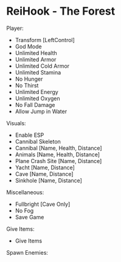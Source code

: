 # ReiHook - The Forest

Player:
- Transform [LeftControl]
- God Mode
- Unlimited Health
- Unlimited Armor
- Unlimited Cold Armor
- Unlimited Stamina
- No Hunger
- No Thirst
- Unlimited Energy
- Unlimited Oxygen
- No Fall Damage
- Allow Jump in Water
 
Visuals:
- Enable ESP
- Cannibal Skeleton
- Cannibal [Name, Health, Distance]
- Animals [Name, Health, Distance]
- Plane Crash Site [Name, Distance]
- Yacht [Name, Distance]
- Cave [Name, Distance]
- Sinkhole [Name, Distance]
 
Miscellaneous:
- Fullbright [Cave Only]
- No Fog
- Save Game
 
Give Items:
- Give Items
 
Spawn Enemies:
- Skinned Mask Male
- Regular Male
- Regular Female
- Skinny Male
- Skinny Female
- Pale Male
- Pale Female
- Skinny Pale Male
- Skinny Pale Female
- Regular Male Fireman
- Regular Male Leader
- Armsy
- Mutant Baby
- Cowman
- Virginia
- Blue Armsy
- Blue Virginia

![alt text](https://i.imgur.com/Ny8tZNe.png)
![alt text](https://i.imgur.com/xgrblsl.png)
![alt text](https://i.imgur.com/tUvn36B.png)
